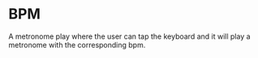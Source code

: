 # BPM
A metronome play where the user can tap the keyboard and it will play a metronome with the corresponding bpm.
